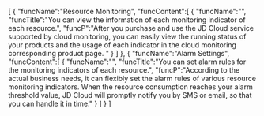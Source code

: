 [
	{
		"funcName":"Resource Monitoring",
		"funcContent":[
			{
				"funcName":"",
				"funcTitle":"You can view the information of each monitoring indicator of each resource.",
				"funcP":"After you purchase and use the JD Cloud service supported by cloud monitoring, you can easily view the running status of your products and the usage of each indicator in the cloud monitoring corresponding product page. "
			}
		]
	},
	{
		"funcName":"Alarm Settings",
		"funcContent":[
			{
				"funcName":"",
				"funcTitle":"You can set alarm rules for the monitoring indicators of each resource.",
				"funcP":"According to the actual business needs, it can flexibly set the alarm rules of various resource monitoring indicators. When the resource consumption reaches your alarm threshold value, JD Cloud will promptly notify you by SMS or email, so that you can handle it in time."
			}
		]
	}
]